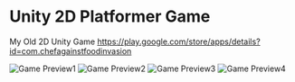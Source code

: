 # Unity 2D Platformer Game

My Old 2D Unity Game https://play.google.com/store/apps/details?id=com.chefagainstfoodinvasion

![Game Preview1](https://lh3.googleusercontent.com/QVfY0Qol6R44LFgJEuXpY85Tpb6LPNPMMc0m7uXDTjp9QSJV_c-2xgFKvbT8U92-Vasv=w1536-h724-rw)
![Game Preview2](https://lh3.googleusercontent.com/y1_w6ACdv8t_JFzqQbtaHri3_q3P3y6BAZweeUxrWCVN1yR6zlJ5HdxDyfrDKe7b4vqS=w1536-h724-rw)
![Game Preview3](https://lh3.googleusercontent.com/bGxdGnUHwVgh7rdnCW3_OgG0imL8LaH7Vqq6I5fWtOOu0JJys3jJoHFAIrGp_UP5_SI=w1536-h724-rw)
![Game Preview4](https://lh3.googleusercontent.com/gCUGf_Nm7n63ZFDT1gf8d68rA4tIRLb_DRlzvM7FE5p6J9kZE_eyEMunkb6lxBqhWtY=w1536-h724-rw)

